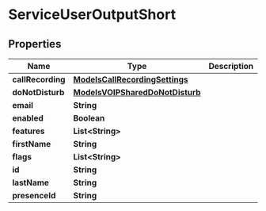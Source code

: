 

# ServiceUserOutputShort


## Properties

| Name | Type | Description | Notes |
|------------ | ------------- | ------------- | -------------|
|**callRecording** | [**ModelsCallRecordingSettings**](ModelsCallRecordingSettings.md) |  |  [optional] |
|**doNotDisturb** | [**ModelsVOIPSharedDoNotDisturb**](ModelsVOIPSharedDoNotDisturb.md) |  |  [optional] |
|**email** | **String** |  |  [optional] |
|**enabled** | **Boolean** |  |  [optional] |
|**features** | **List&lt;String&gt;** |  |  [optional] |
|**firstName** | **String** |  |  [optional] |
|**flags** | **List&lt;String&gt;** |  |  [optional] |
|**id** | **String** |  |  [optional] |
|**lastName** | **String** |  |  [optional] |
|**presenceId** | **String** |  |  [optional] |



